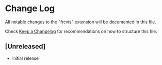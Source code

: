# Change Log

All notable changes to the "frcvis" extension will be documented in this file.

Check [Keep a Changelog](http://keepachangelog.com/) for recommendations on how to structure this file.

## [Unreleased]

- Initial release